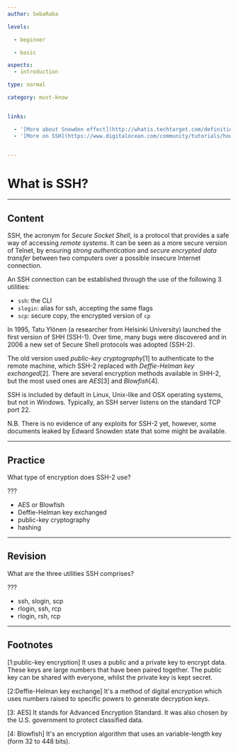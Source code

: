 ```yaml
---
author: SebaRaba

levels:

  - beginner

  - basic

aspects:
  - introduction

type: normal

category: must-know


links:

  - '[More about Snowden effect](http://whatis.techtarget.com/definition/Snowden-effect){website}'
  - '[More on SSH](https://www.digitalocean.com/community/tutorials/how-to-use-ssh-to-connect-to-a-remote-server-in-ubuntu){website}'


---
```


# What is SSH?

---
## Content

SSH, the acronym for *Secure Socket Shell*, is a protocol that provides a safe way of accessing *remote systems*. It can be seen as a more secure version of Telnet, by ensuring *strong authentication* and *secure encrypted data transfer* between two computers over a possible insecure Internet connection.

An SSH connection can be established through the use of the following 3 utilities:
- `ssh`: the CLI
- `slogin`: alias for ssh, accepting the same flags
- `scp`: secure copy, the encrypted version of `cp`

In 1995, Tatu Ylönen (a researcher from Helsinki University) launched the first version of SHH (SSH-1). Over time, many bugs were discovered and in 2006 a new set of Secure Shell protocols was adopted (SSH-2).

The old version used *public-key cryptography*[1] to authenticate to the remote machine, which SSH-2 replaced with *Deffie-Helman key exchanged*[2]. There are several encryption methods available in SHH-2, but the most used ones are *AES*[3] and *Blowfish*[4].

SSH is included by default in Linux, Unix-like and OSX operating systems, but not in Windows. Typically, an SSH server listens on the standard TCP port 22.

N.B. There is no evidence of any exploits for SSH-2 yet, however, some documents leaked by Edward Snowden state that some might be available.

---
## Practice

What type of encryption does SSH-2 use?

???


* AES or Blowfish
* Deffie-Helman key exchanged
* public-key cryptography
* hashing

---
## Revision

What are the three utilities SSH comprises?

???


* ssh, slogin, scp
* rlogin, ssh, rcp
* rlogin, rsh, rcp

---
## Footnotes
[1:public-key encryption]
It uses a public and a private key to encrypt data. These keys are large numbers that have been paired together. The public key can be shared with everyone, whilst the private key is kept secret.

[2:Deffie-Helman key exchange]
It's a method of digital encryption which uses numbers raised to specific powers to generate decryption keys.

[3: AES]
It stands for Advanced Encryption Standard. It was also chosen by the U.S. government to protect classified data.

[4: Blowfish]
It's an encryption algorithm that uses an variable-length key (form 32 to 448 bits).
 
